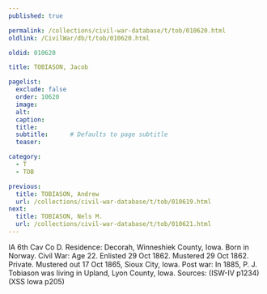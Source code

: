 ```yaml
---
published: true

permalink: /collections/civil-war-database/t/tob/010620.html
oldlink: /CivilWar/db/t/tob/010620.html

oldid: 010620

title: TOBIASON, Jacob

pagelist:
  exclude: false
  order: 10620
  image: 
  alt:
  caption:
  title:
  subtitle:      # Defaults to page subtitle
  teaser:

category: 
  - T 
  - TOB

previous:
  title: TOBIASON, Andrew
  url: /collections/civil-war-database/t/tob/010619.html  
next:
  title: TOBIASON, Nels M.
  url: /collections/civil-war-database/t/tob/010621.html   
---
```

IA 6th Cav Co D. Residence: Decorah, Winneshiek County, Iowa. Born in Norway. Civil War: Age 22. Enlisted 29 Oct 1862. Mustered 29 Oct 1862. Private. Mustered out 17 Oct 1865, Sioux City, Iowa. Post war: In 1885, P. J. Tobiason was living in Upland, Lyon County, Iowa. Sources: (ISW-IV p1234) (XSS Iowa p205)